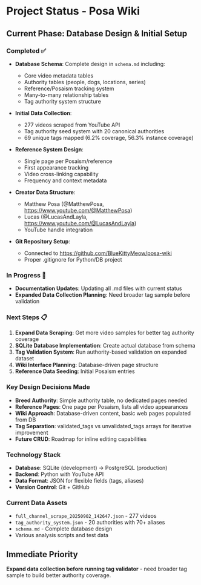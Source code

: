 # Project Status - Posa Wiki

## Current Phase: Database Design & Initial Setup

### Completed ✅
- **Database Schema**: Complete design in `schema.md` including:
  - Core video metadata tables
  - Authority tables (people, dogs, locations, series)
  - Reference/Posaism tracking system  
  - Many-to-many relationship tables
  - Tag authority system structure

- **Initial Data Collection**: 
  - 277 videos scraped from YouTube API
  - Tag authority seed system with 20 canonical authorities
  - 69 unique tags mapped (6.2% coverage, 56.3% instance coverage)

- **Reference System Design**:
  - Single page per Posaism/reference
  - First appearance tracking
  - Video cross-linking capability
  - Frequency and context metadata

- **Creator Data Structure**:
  - Matthew Posa (@MatthewPosa, https://www.youtube.com/@MatthewPosa)
  - Lucas (@LucasAndLayla, https://www.youtube.com/@LucasAndLayla)
  - YouTube handle integration

- **Git Repository Setup**:
  - Connected to https://github.com/BlueKittyMeow/posa-wiki
  - Proper .gitignore for Python/DB project

### In Progress 🚧
- **Documentation Updates**: Updating all .md files with current status
- **Expanded Data Collection Planning**: Need broader tag sample before validation

### Next Steps 📋
1. **Expand Data Scraping**: Get more video samples for better tag authority coverage
2. **SQLite Database Implementation**: Create actual database from schema
3. **Tag Validation System**: Run authority-based validation on expanded dataset
4. **Wiki Interface Planning**: Database-driven page structure
5. **Reference Data Seeding**: Initial Posaism entries

### Key Design Decisions Made
- **Breed Authority**: Simple authority table, no dedicated pages needed
- **Reference Pages**: One page per Posaism, lists all video appearances  
- **Wiki Approach**: Database-driven content, basic web pages populated from DB
- **Tag Separation**: validated_tags vs unvalidated_tags arrays for iterative improvement
- **Future CRUD**: Roadmap for inline editing capabilities

### Technology Stack
- **Database**: SQLite (development) → PostgreSQL (production)
- **Backend**: Python with YouTube API
- **Data Format**: JSON for flexible fields (tags, aliases)
- **Version Control**: Git + GitHub

### Current Data Assets
- `full_channel_scrape_20250902_142647.json` - 277 videos
- `tag_authority_system.json` - 20 authorities with 70+ aliases
- `schema.md` - Complete database design
- Various analysis scripts and test data

## Immediate Priority
**Expand data collection before running tag validator** - need broader tag sample to build better authority coverage.